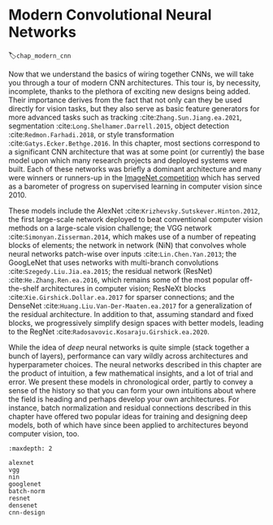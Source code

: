 # Modern Convolutional Neural Networks
:label:`chap_modern_cnn`

Now that we understand the basics of wiring together CNNs, we will
take you through a tour of modern CNN architectures. This tour is, by
necessity, incomplete, thanks to the plethora of exciting new designs
being added. Their importance derives from the fact that not only can
they be used directly for vision tasks, but they also serve as basic
feature generators for more advanced tasks such as tracking
:cite:`Zhang.Sun.Jiang.ea.2021`, segmentation :cite:`Long.Shelhamer.Darrell.2015`, object
detection :cite:`Redmon.Farhadi.2018`, or style transformation
:cite:`Gatys.Ecker.Bethge.2016`.  In this chapter, most sections
correspond to a significant CNN architecture that was at some point
(or currently) the base model upon which many research projects and
deployed systems were built.  Each of these networks was briefly a
dominant architecture and many were winners or runners-up in the
[ImageNet competition](https://www.image-net.org/challenges/LSVRC/)
which has served as a barometer of progress on supervised learning in
computer vision since 2010.

These models include the AlexNet :cite:`Krizhevsky.Sutskever.Hinton.2012`,
the first large-scale network deployed to beat conventional computer
vision methods on a large-scale vision challenge; the VGG network
:cite:`Simonyan.Zisserman.2014`, which makes use of a number of
repeating blocks of elements; the network in network (NiN) that
convolves whole neural networks patch-wise over inputs
:cite:`Lin.Chen.Yan.2013`; the GoogLeNet that uses networks with
multi-branch convolutions :cite:`Szegedy.Liu.Jia.ea.2015`; the residual
network (ResNet) :cite:`He.Zhang.Ren.ea.2016`, which remains some of
the most popular off-the-shelf architectures in computer vision;
ResNeXt blocks :cite:`Xie.Girshick.Dollar.ea.2017` 
for sparser connections;
and 
the DenseNet
:cite:`Huang.Liu.Van-Der-Maaten.ea.2017` for a generalization of the
residual architecture.
In addition to that,
assuming standard and fixed blocks,
we progressively simplify design spaces with better models,
leading
to the RegNet
:cite:`Radosavovic.Kosaraju.Girshick.ea.2020`. 


While the idea of *deep* neural networks is quite simple (stack
together a bunch of layers), performance can vary wildly across
architectures and hyperparameter choices.  The neural networks
described in this chapter are the product of intuition, a few
mathematical insights, and a lot of trial and error.  We present these
models in chronological order, partly to convey a sense of the history
so that you can form your own intuitions about where the field is
heading and perhaps develop your own architectures.  For instance,
batch normalization and residual connections described in this chapter
have offered two popular ideas for training and designing deep models,
both of which have since been applied to architectures beyond computer
vision, too.

```toc
:maxdepth: 2

alexnet
vgg
nin
googlenet
batch-norm
resnet
densenet
cnn-design
```

